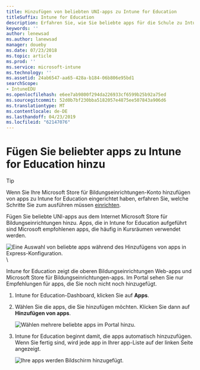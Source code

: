 ```yaml
---
title: Hinzufügen von beliebten UNI-apps zu Intune for Education
titleSuffix: Intune for Education
description: Erfahren Sie, wie Sie beliebte apps für die Schule zu Intune for Education hinzufügen.
keywords: ''
author: lenewsad
ms.author: lanewsad
manager: doueby
ms.date: 07/23/2018
ms.topic: article
ms.prod: ''
ms.service: microsoft-intune
ms.technology: ''
ms.assetid: 24ab6547-aa65-428a-b184-06b806e95bd1
searchScope:
- IntuneEDU
ms.openlocfilehash: e6ee7ab9800f294da226933cf6599b25b92a75ed
ms.sourcegitcommit: 52d0b7bf230bba5182057e4875ee507843a906d6
ms.translationtype: MT
ms.contentlocale: de-DE
ms.lasthandoff: 04/23/2019
ms.locfileid: "62147076"
---
```

# <a name="add-popular-apps-to-intune-for-education"></a>Fügen Sie beliebter apps zu Intune for Education hinzu  

> [!TIP]
> Wenn Sie Ihre Microsoft Store für Bildungseinrichtungen-Konto hinzufügen von apps zu Intune for Education eingerichtet haben, erfahren Sie, welche Schritte Sie zum ausführen müssen [einrichten](acquire-store-apps.md).  

Fügen Sie beliebte UNI-apps aus dem Internet Microsoft Store für Bildungseinrichtungen hinzu. Apps, die in Intune for Education aufgeführt sind Microsoft empfohlenen apps, die häufig in Kursräumen verwendet werden. 

  ![Eine Auswahl von beliebte apps während des Hinzufügens von apps in Express-Konfiguration.](./media/apps-005-popular-apps.png)\

Intune for Education zeigt die oberen Bildungseinrichtungen Web-apps und Microsoft Store für Bildungseinrichtungen-apps. Im Portal sehen Sie nur Empfehlungen für apps, die Sie noch nicht noch hinzugefügt.  

1. Intune for Education-Dashboard, klicken Sie auf **Apps**.
2. Wählen Sie die apps, die Sie hinzufügen möchten. Klicken Sie dann auf **Hinzufügen von apps**.  

   ![Wählen mehrere beliebte apps im Portal hinzu.](./media/apps-007-select-multiple-popular-apps.png)  

3. Intune for Education beginnt damit, die apps automatisch hinzuzufügen. Wenn Sie fertig sind, wird jede app in Ihrer app-Liste auf der linken Seite angezeigt.   

   ![Ihre apps werden Bildschirm hinzugefügt.](./media/apps-008-your-popular-apps-are-being-added.png)   
